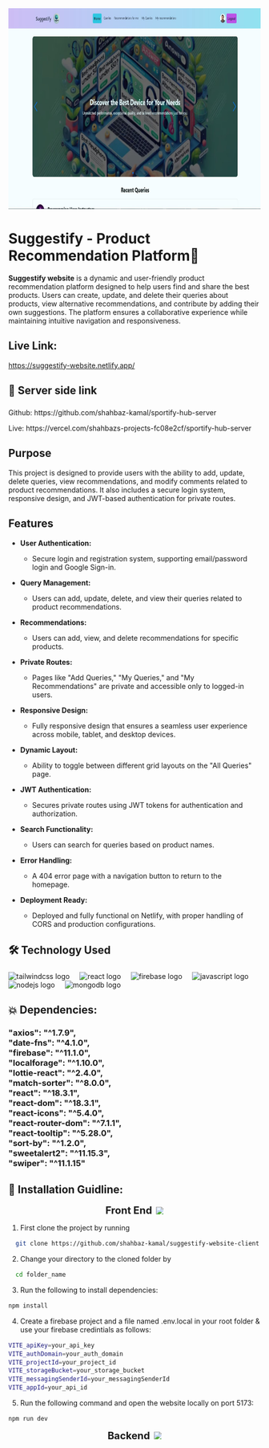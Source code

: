 <div align="center">
  <img height="400" src="https://raw.githubusercontent.com/shahbaz-kamal/suggestify-website-client/refs/heads/main/src/assets/github_banner.jpg"  />
</div>

# Suggestify - Product Recommendation Platform🌟

**Suggestify website** is a dynamic and user-friendly product recommendation platform designed to help users find and share the best products. Users can create, update, and delete their queries about products, view alternative recommendations, and contribute by adding their own suggestions. The platform ensures a collaborative experience while maintaining intuitive navigation and responsiveness.

## Live Link:

https://suggestify-website.netlify.app/

## 🔗 Server side link



###

<p align="left">Github: https://github.com/shahbaz-kamal/sportify-hub-server</p>
<p align="left">Live: https://vercel.com/shahbazs-projects-fc08e2cf/sportify-hub-server</p>

###

## Purpose

This project is designed to provide users with the ability to add, update, delete queries, view recommendations, and modify comments related to product recommendations. It also includes a secure login system, responsive design, and JWT-based authentication for private routes.

## Features

- **User Authentication:**

  - Secure login and registration system, supporting email/password login and Google Sign-in.

- **Query Management:**

  - Users can add, update, delete, and view their queries related to product recommendations.

- **Recommendations:**

  - Users can add, view, and delete recommendations for specific products.

- **Private Routes:**

  - Pages like "Add Queries," "My Queries," and "My Recommendations" are private and accessible only to logged-in users.

- **Responsive Design:**

  - Fully responsive design that ensures a seamless user experience across mobile, tablet, and desktop devices.

- **Dynamic Layout:**

  - Ability to toggle between different grid layouts on the "All Queries" page.

- **JWT Authentication:**

  - Secures private routes using JWT tokens for authentication and authorization.

- **Search Functionality:**

  - Users can search for queries based on product names.

- **Error Handling:**

  - A 404 error page with a navigation button to return to the homepage.

- **Deployment Ready:**
  - Deployed and fully functional on Netlify, with proper handling of CORS and production configurations.

###

## 🛠 Technology Used

###

 <div align="left">
  <img src="https://cdn.simpleicons.org/tailwindcss/06B6D4" height="40" alt="tailwindcss logo"  />
  <img width="12" />
  <img src="https://cdn.jsdelivr.net/gh/devicons/devicon/icons/react/react-original.svg" height="40" alt="react logo"  />
  <img width="12" />
  <img src="https://cdn.jsdelivr.net/gh/devicons/devicon/icons/firebase/firebase-plain.svg" height="40" alt="firebase logo"  />
  <img width="12" />
  <img src="https://cdn.jsdelivr.net/gh/devicons/devicon/icons/javascript/javascript-original.svg" height="40" alt="javascript logo"  />
  <img width="12" />
  <img src="https://cdn.jsdelivr.net/gh/devicons/devicon/icons/nodejs/nodejs-original.svg" height="40" alt="nodejs logo"  />
  <img width="12" />
  <img src="https://cdn.jsdelivr.net/gh/devicons/devicon/icons/mongodb/mongodb-original.svg" height="40" alt="mongodb logo"  />
</div>

###

## 💥 Dependencies:

<!-- <h3 align="left"></h3> -->

###

<h3 align="left">"axios": "^1.7.9",<br>    "date-fns": "^4.1.0",<br>    "firebase": "^11.1.0",<br>    "localforage": "^1.10.0",<br>    "lottie-react": "^2.4.0",<br>    "match-sorter": "^8.0.0",<br>    "react": "^18.3.1",<br>    "react-dom": "^18.3.1",<br>    "react-icons": "^5.4.0",<br>    "react-router-dom": "^7.1.1",<br>    "react-tooltip": "^5.28.0",<br>    "sort-by": "^1.2.0",<br>    "sweetalert2": "^11.15.3",<br>    "swiper": "^11.1.15"</h3>

###

## 🔧 Installation Guidline:

<p align="center" style="display: flex; align-items: center; justify-content: center;">
  <span style="font-size: 20px; font-weight: bold;">Front End</span>
  <img src="https://cdn-icons-png.flaticon.com/128/1055/1055666.png" alt="Front End Icon" width="15" height="15" style="margin-left: 8px;" />
</p>

1. First clone the project by running

```bash
  git clone https://github.com/shahbaz-kamal/suggestify-website-client.git
```

2. Change your directory to the cloned folder by

```bash
  cd folder_name
```

3. Run the following to install dependencies:

```bash
npm install
```

4. Create a firebase project and a file named .env.local in your root folder & use your firebase credintials as follows:

```bash
VITE_apiKey=your_api_key
VITE_authDomain=your_auth_domain
VITE_projectId=your_project_id
VITE_storageBucket=your_storage_bucket
VITE_messagingSenderId=your_messagingSenderId
VITE_appId=your_api_id
```

5. Run the following command and open the website locally on port 5173:

```bash
npm run dev
```

<p align="center" style="display: flex; align-items: center; justify-content: center;">
  <span style="font-size: 20px; font-weight: bold;">Backend</span>
  <img src="https://cdn-icons-png.flaticon.com/128/16318/16318927.png" alt="Front End Icon" width="15" height="15" style="margin-left: 8px;" />
</p>

###
